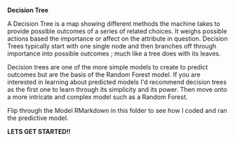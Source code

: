**Decision Tree**

A Decision Tree is a map showing different methods the machine takes to provide possible outcomes of a series of related choices. It weighs possible actions based the importance or affect on the attribute in question. Decision Trees typically start with one single node and then branches off through importance into possible outcomes ; much like a tree does with its leaves. 

Decision trees are one of the more simple models to create to predict outcomes but are the basis of the Random Forest model. If you are interested in learning about predicted models I'd recommend decision trees as the first one to learn through its simplicity and its power. Then move onto a more intricate and complex model such as a Random Forest.

Flip through the Model RMarkdown in this folder to see how I coded and ran the predictive model.



**LETS GET STARTED!!**